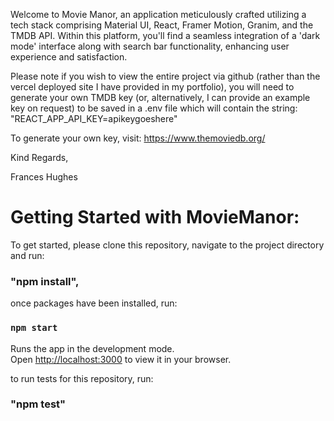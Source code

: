Welcome to Movie Manor, an application meticulously crafted utilizing a tech stack comprising Material UI, React, Framer Motion, Granim, and the TMDB API. Within this platform, you'll find a seamless integration of a 'dark mode' interface along with search bar functionality, enhancing user experience and satisfaction.

Please note if you wish to view the entire project via github (rather than the vercel deployed site I have provided in my portfolio), you will need to generate your own TMDB key (or, alternatively, I can provide an example key on request) to be saved in a .env file which will contain the string: "REACT_APP_API_KEY=apikeygoeshere"

To generate your own key, visit: https://www.themoviedb.org/

Kind Regards,

Frances Hughes

# Getting Started with MovieManor:

To get started, please clone this repository, navigate to the project directory and run:

### "npm install",

once packages have been installed, run:

### `npm start`

Runs the app in the development mode.\
Open [http://localhost:3000](http://localhost:3000) to view it in your browser.

to run tests for this repository, run:

### "npm test"
